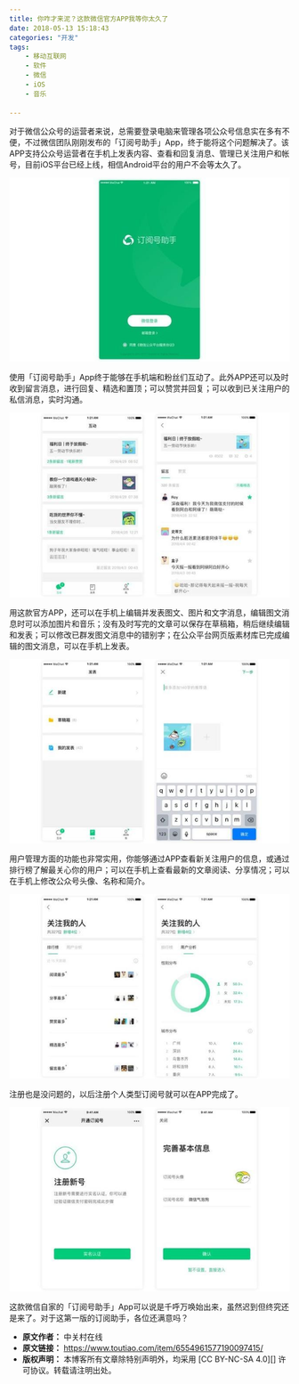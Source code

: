 ```yaml
---
title: 你咋才来泥？这款微信官方APP我等你太久了
date: 2018-05-13 15:18:43
categories: "开发"
tags:
	- 移动互联网
	- 软件
	- 微信
	- iOS
	- 音乐

---
```


对于微信公众号的运营者来说，总需要登录电脑来管理各项公众号信息实在多有不便，不过微信团队刚刚发布的「订阅号助手」App，终于能将这个问题解决了。该APP支持公众号运营者在手机上发表内容、查看和回复消息、管理已关注用户和帐号，目前iOS平台已经上线，相信Android平台的用户不会等太久了。

![你咋才来泥？这款微信官方APP我等你太久了][APP]

使用「订阅号助手」App终于能够在手机端和粉丝们互动了。此外APP还可以及时收到留言消息，进行回复、精选和置顶；可以赞赏并回复；可以收到已关注用户的私信消息，实时沟通。

![你咋才来泥？这款微信官方APP我等你太久了][APP 1]

用这款官方APP，还可以在手机上编辑并发表图文、图片和文字消息，编辑图文消息时可以添加图片和音乐；没有及时写完的文章可以保存在草稿箱，稍后继续编辑和发表；可以修改已群发图文消息中的错别字；在公众平台网页版素材库已完成编辑的图文消息，可以在手机上发表。

![你咋才来泥？这款微信官方APP我等你太久了][APP 2]

用户管理方面的功能也非常实用，你能够通过APP查看新关注用户的信息，或通过排行榜了解最关心你的用户；可以在手机上查看最新的文章阅读、分享情况；可以在手机上修改公众号头像、名称和简介。

![你咋才来泥？这款微信官方APP我等你太久了][APP 3]

注册也是没问题的，以后注册个人类型订阅号就可以在APP完成了。

![你咋才来泥？这款微信官方APP我等你太久了][APP 4]

这款微信自家的「订阅号助手」App可以说是千呼万唤始出来，虽然迟到但终究还是来了。对于这第一版的订阅助手，各位还满意吗？


[APP]: static/resources/crawler/ZJBY-ZZIU-RQE2.jpg
[APP 1]: static/resources/crawler/JQQA-NVQR-AERB.jpg
[APP 2]: static/resources/crawler/7RBZ-JFIE-UZQR.jpg
[APP 3]: static/resources/crawler/BEQR-NRBU-N6NZ.jpg
[APP 4]: static/resources/crawler/JMJQ-YREN-2A2Q.jpg
 *  **原文作者：** 中关村在线
 *  **原文链接：** https://www.toutiao.com/item/6554961577190097415/
 *  **版权声明：** 本博客所有文章除特别声明外，均采用 [CC BY-NC-SA 4.0][] 许可协议。转载请注明出处。
